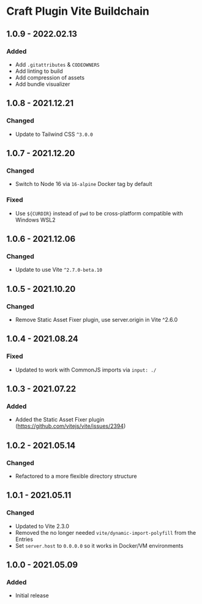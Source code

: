 # Craft Plugin Vite Buildchain

## 1.0.9 - 2022.02.13
### Added

* Add `.gitattributes` & `CODEOWNERS`
* Add linting to build
* Add compression of assets
* Add bundle visualizer

## 1.0.8 - 2021.12.21
### Changed
* Update to Tailwind CSS `^3.0.0`

## 1.0.7 - 2021.12.20
### Changed
* Switch to Node 16 via `16-alpine` Docker tag by default

### Fixed
* Use `${CURDIR}` instead of `pwd` to be cross-platform compatible with Windows WSL2

## 1.0.6 - 2021.12.06
### Changed
* Update to use Vite `^2.7.0-beta.10`

## 1.0.5 - 2021.10.20
### Changed
* Remove Static Asset Fixer plugin, use server.origin in Vite ^2.6.0

## 1.0.4 - 2021.08.24
### Fixed
* Updated to work with CommonJS imports via `input: ./`

## 1.0.3 - 2021.07.22
### Added
* Added the Static Asset Fixer plugin (https://github.com/vitejs/vite/issues/2394)

## 1.0.2 - 2021.05.14
### Changed
* Refactored to a more flexible directory structure

## 1.0.1 - 2021.05.11
### Changed
* Updated to Vite 2.3.0
* Removed the no longer needed `vite/dynamic-import-polyfill` from the Entries
* Set `server.host` to `0.0.0.0` so it works in Docker/VM environments

## 1.0.0 - 2021.05.09
### Added
* Initial release
